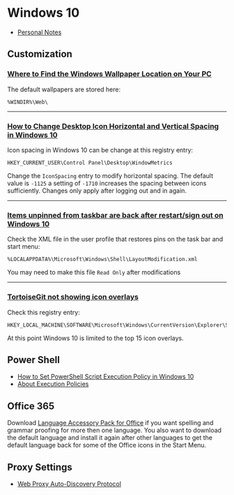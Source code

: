 # Windows 10

- [Personal Notes](README.md)

## Customization

### [Where to Find the Windows Wallpaper Location on Your PC](https://www.techjunkie.com/windows-wallpaper-location/)

The default wallpapers are stored here:

    %WINDIR%\Web\

---

### [How to Change Desktop Icon Horizontal and Vertical Spacing in Windows 10](https://www.tenforums.com/tutorials/16941-change-desktop-icon-spacing-windows-10-a.html)

Icon spacing in Windows 10 can be change at this registry entry:

    HKEY_CURRENT_USER\Control Panel\Desktop\WindowMetrics

Change the `IconSpacing` entry to modify horizontal spacing. The default value is `-1125` a setting of `-1710` increases the spacing between icons sufficiently. Changes only apply after logging out and in again.

---

### [Items unpinned from taskbar are back after restart/sign out on Windows 10](https://superuser.com/questions/1251656/items-unpinned-from-taskbar-are-back-after-restart-sign-out-on-windows-10)

Check the XML file in the user profile that restores pins on the task bar and start menu:

    %LOCALAPPDATA%\Microsoft\Windows\Shell\LayoutModification.xml

You may need to make this file `Read Only` after modifications

---

### [TortoiseGit not showing icon overlays](https://stackoverflow.com/questions/25156238/tortoisegit-not-showing-icon-overlays)

Check this registry entry:

    HKEY_LOCAL_MACHINE\SOFTWARE\Microsoft\Windows\CurrentVersion\Explorer\ShellIconOverlayIdentifiers

At this point Windows 10 is limited to the top 15 icon overlays.

## Power Shell

- [How to Set PowerShell Script Execution Policy in Windows 10](https://www.tenforums.com/tutorials/54585-change-powershell-script-execution-policy-windows-10-a.html)
- [About Execution Policies](https://docs.microsoft.com/en-us/powershell/module/microsoft.powershell.core/about/about_execution_policies?view=powershell-6)

## Office 365

Download [Language Accessory Pack for Office](https://support.office.com/en-us/article/Language-Accessory-Pack-for-Office-82ee1236-0f9a-45ee-9c72-05b026ee809f) if you want spelling and grammar proofing for more then one language. You also want to download the default language and install it again after other languages to get the default language back for some of the Office icons in the Start Menu.

## Proxy Settings

- [Web Proxy Auto-Discovery Protocol](https://en.wikipedia.org/wiki/Web_Proxy_Auto-Discovery_Protocol)
